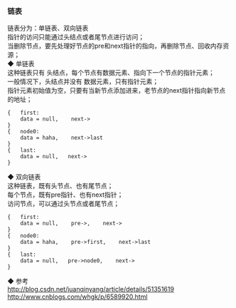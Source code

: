 ### 链表
链表分为：单链表、双向链表  
指针的访问只能通过头结点或者尾节点进行访问；  
当删除节点，要先处理好节点的pre和next指针的指向，再删除节点、回收内存资源；  
◆ 单链表  
这种链表只有 头结点，每个节点有数据元素、指向下一个节点的指针元素；  
一般情况下，头结点并没有 数据元素，只有指针元素；  
指针元素初始值为空，只要有当新节点添加进来，老节点的next指针指向新节点的地址；  
```
{   first:
    data = null,    next->
}
{   node0:
    data = haha,    next->last
}
{   last:
    data = null,   next->
}
```

◆ 双向链表  
这种链表，既有头节点、也有尾节点；  
每个节点，既有pre指针、也有next指针；  
访问节点，可以通过头节点或者尾节点；  
```
{   first:
    data = null,    pre->,    next->
}
{   node0:
    data = haha,    pre->first,    next->last
}
{   last:
    data = null,   pre->node0,    next->
}
```
◆ 参考  
http://blog.csdn.net/juanqinyang/article/details/51351619  
http://www.cnblogs.com/whgk/p/6589920.html  

